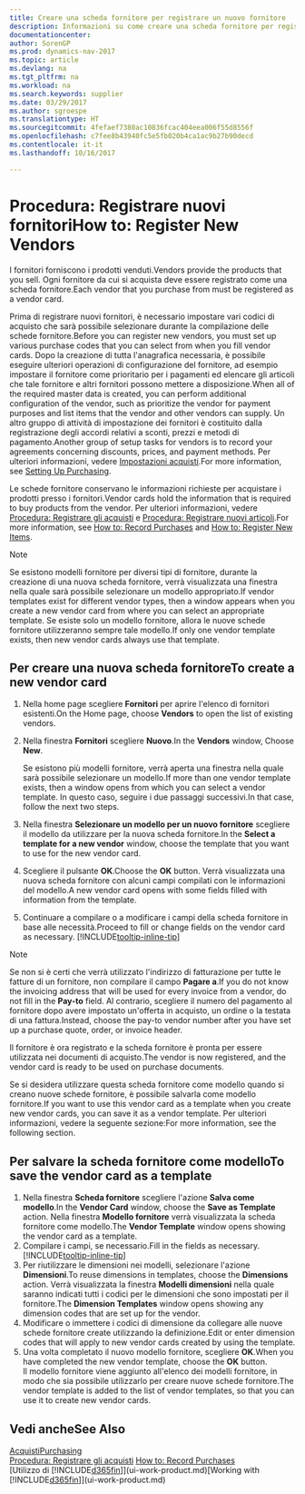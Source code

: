 ```yaml
---
title: Creare una scheda fornitore per registrare un nuovo fornitore
description: Informazioni su come creare una scheda fornitore per registrare un nuovo fornitore.
documentationcenter: 
author: SorenGP
ms.prod: dynamics-nav-2017
ms.topic: article
ms.devlang: na
ms.tgt_pltfrm: na
ms.workload: na
ms.search.keywords: supplier
ms.date: 03/29/2017
ms.author: sgroespe
ms.translationtype: HT
ms.sourcegitcommit: 4fefaef7380ac10836fcac404eea006f55d8556f
ms.openlocfilehash: c7fee8b43940fc5e5fb020b4ca1ac9b27b90decd
ms.contentlocale: it-it
ms.lasthandoff: 10/16/2017

---
```

# <a name="how-to-register-new-vendors"></a><span data-ttu-id="1e5c9-103">Procedura: Registrare nuovi fornitori</span><span class="sxs-lookup"><span data-stu-id="1e5c9-103">How to: Register New Vendors</span></span>
<span data-ttu-id="1e5c9-104">I fornitori forniscono i prodotti venduti.</span><span class="sxs-lookup"><span data-stu-id="1e5c9-104">Vendors provide the products that you sell.</span></span> <span data-ttu-id="1e5c9-105">Ogni fornitore da cui si acquista deve essere registrato come una scheda fornitore.</span><span class="sxs-lookup"><span data-stu-id="1e5c9-105">Each vendor that you purchase from must be registered as a vendor card.</span></span>

<span data-ttu-id="1e5c9-106">Prima di registrare nuovi fornitori, è necessario impostare vari codici di acquisto che sarà possibile selezionare durante la compilazione delle schede fornitore.</span><span class="sxs-lookup"><span data-stu-id="1e5c9-106">Before you can register new vendors, you must set up various purchase codes that you can select from when you fill vendor cards.</span></span> <span data-ttu-id="1e5c9-107">Dopo la creazione di tutta l'anagrafica necessaria, è possibile eseguire ulteriori operazioni di configurazione del fornitore, ad esempio impostare il fornitore come prioritario per i pagamenti ed elencare gli articoli che tale fornitore e altri fornitori possono mettere a disposizione.</span><span class="sxs-lookup"><span data-stu-id="1e5c9-107">When all of the required master data is created, you can perform additional configuration of the vendor, such as prioritize the vendor for payment purposes and list items that the vendor and other vendors can supply.</span></span> <span data-ttu-id="1e5c9-108">Un altro gruppo di attività di impostazione dei fornitori è costituito dalla registrazione degli accordi relativi a sconti, prezzi e metodi di pagamento.</span><span class="sxs-lookup"><span data-stu-id="1e5c9-108">Another group of setup tasks for vendors is to record your agreements concerning discounts, prices, and payment methods.</span></span> <span data-ttu-id="1e5c9-109">Per ulteriori informazioni, vedere [Impostazioni acquisti](purchasing-setup-purchasing.md).</span><span class="sxs-lookup"><span data-stu-id="1e5c9-109">For more information, see [Setting Up Purchasing](purchasing-setup-purchasing.md).</span></span>

<span data-ttu-id="1e5c9-110">Le schede fornitore conservano le informazioni richieste per acquistare i prodotti presso i fornitori.</span><span class="sxs-lookup"><span data-stu-id="1e5c9-110">Vendor cards hold the information that is required to buy products from the vendor.</span></span> <span data-ttu-id="1e5c9-111">Per ulteriori informazioni, vedere [Procedura: Registrare gli acquisti](purchasing-how-record-purchases.md) e [Procedura: Registrare nuovi articoli](inventory-how-register-new-items.md).</span><span class="sxs-lookup"><span data-stu-id="1e5c9-111">For more information, see [How to: Record Purchases](purchasing-how-record-purchases.md) and [How to: Register New Items](inventory-how-register-new-items.md).</span></span>

> [!NOTE]  
>   <span data-ttu-id="1e5c9-112">Se esistono modelli fornitore per diversi tipi di fornitore, durante la creazione di una nuova scheda fornitore, verrà visualizzata una finestra nella quale sarà possibile selezionare un modello appropriato.</span><span class="sxs-lookup"><span data-stu-id="1e5c9-112">If vendor templates exist for different vendor types, then a window appears when you create a new vendor card from where you can select an appropriate template.</span></span> <span data-ttu-id="1e5c9-113">Se esiste solo un modello fornitore, allora le nuove schede fornitore utilizzeranno sempre tale modello.</span><span class="sxs-lookup"><span data-stu-id="1e5c9-113">If only one vendor template exists, then new vendor cards always use that template.</span></span>

## <a name="to-create-a-new-vendor-card"></a><span data-ttu-id="1e5c9-114">Per creare una nuova scheda fornitore</span><span class="sxs-lookup"><span data-stu-id="1e5c9-114">To create a new vendor card</span></span>
1. <span data-ttu-id="1e5c9-115">Nella home page scegliere **Fornitori** per aprire l'elenco di fornitori esistenti.</span><span class="sxs-lookup"><span data-stu-id="1e5c9-115">On the Home page, choose **Vendors** to open the list of existing vendors.</span></span>  
2. <span data-ttu-id="1e5c9-116">Nella finestra **Fornitori** scegliere **Nuovo**.</span><span class="sxs-lookup"><span data-stu-id="1e5c9-116">In the **Vendors** window, Choose **New**.</span></span>

    <span data-ttu-id="1e5c9-117">Se esistono più modelli fornitore, verrà aperta una finestra nella quale sarà possibile selezionare un modello.</span><span class="sxs-lookup"><span data-stu-id="1e5c9-117">If more than one vendor template exists, then a window opens from which you can select a vendor template.</span></span> <span data-ttu-id="1e5c9-118">In questo caso, seguire i due passaggi successivi.</span><span class="sxs-lookup"><span data-stu-id="1e5c9-118">In that case, follow the next two steps.</span></span>
3. <span data-ttu-id="1e5c9-119">Nella finestra **Selezionare un modello per un nuovo fornitore** scegliere il modello da utilizzare per la nuova scheda fornitore.</span><span class="sxs-lookup"><span data-stu-id="1e5c9-119">In the **Select a template for a new vendor** window, choose the template that you want to use for the new vendor card.</span></span>
4. <span data-ttu-id="1e5c9-120">Scegliere il pulsante **OK**.</span><span class="sxs-lookup"><span data-stu-id="1e5c9-120">Choose the **OK** button.</span></span> <span data-ttu-id="1e5c9-121">Verrà visualizzata una nuova scheda fornitore con alcuni campi compilati con le informazioni del modello.</span><span class="sxs-lookup"><span data-stu-id="1e5c9-121">A new vendor card opens with some fields filled with information from the template.</span></span>
5. <span data-ttu-id="1e5c9-122">Continuare a compilare o a modificare i campi della scheda fornitore in base alle necessità.</span><span class="sxs-lookup"><span data-stu-id="1e5c9-122">Proceed to fill or change fields on the vendor card as necessary.</span></span> [!INCLUDE[tooltip-inline-tip](includes/tooltip-inline-tip_md.md)]

> [!NOTE]  
>   <span data-ttu-id="1e5c9-123">Se non si è certi che verrà utilizzato l'indirizzo di fatturazione per tutte le fatture di un fornitore, non compilare il campo **Pagare a**.</span><span class="sxs-lookup"><span data-stu-id="1e5c9-123">If you do not know the invoicing address that will be used for every invoice from a vendor, do not fill in the **Pay-to** field.</span></span> <span data-ttu-id="1e5c9-124">Al contrario, scegliere il numero del pagamento al fornitore dopo avere impostato un'offerta in acquisto, un ordine o la testata di una fattura.</span><span class="sxs-lookup"><span data-stu-id="1e5c9-124">Instead, choose the pay-to vendor number after you have set up a purchase quote, order, or invoice header.</span></span>

<span data-ttu-id="1e5c9-125">Il fornitore è ora registrato e la scheda fornitore è pronta per essere utilizzata nei documenti di acquisto.</span><span class="sxs-lookup"><span data-stu-id="1e5c9-125">The vendor is now registered, and the vendor card is ready to be used on purchase documents.</span></span>

<span data-ttu-id="1e5c9-126">Se si desidera utilizzare questa scheda fornitore come modello quando si creano nuove schede fornitore, è possibile salvarla come modello fornitore.</span><span class="sxs-lookup"><span data-stu-id="1e5c9-126">If you want to use this vendor card as a template when you create new vendor cards, you can save it as a vendor template.</span></span> <span data-ttu-id="1e5c9-127">Per ulteriori informazioni, vedere la seguente sezione:</span><span class="sxs-lookup"><span data-stu-id="1e5c9-127">For more information, see the following section.</span></span>

## <a name="to-save-the-vendor-card-as-a-template"></a><span data-ttu-id="1e5c9-128">Per salvare la scheda fornitore come modello</span><span class="sxs-lookup"><span data-stu-id="1e5c9-128">To save the vendor card as a template</span></span>
1. <span data-ttu-id="1e5c9-129">Nella finestra **Scheda fornitore** scegliere l'azione **Salva come modello**.</span><span class="sxs-lookup"><span data-stu-id="1e5c9-129">In the **Vendor Card** window, choose the **Save as Template** action.</span></span> <span data-ttu-id="1e5c9-130">Nella finestra **Modello fornitore** verrà visualizzata la scheda fornitore come modello.</span><span class="sxs-lookup"><span data-stu-id="1e5c9-130">The **Vendor Template** window opens showing the vendor card as a template.</span></span>
2. <span data-ttu-id="1e5c9-131">Compilare i campi, se necessario.</span><span class="sxs-lookup"><span data-stu-id="1e5c9-131">Fill in the fields as necessary.</span></span> [!INCLUDE[tooltip-inline-tip](includes/tooltip-inline-tip_md.md)]
3. <span data-ttu-id="1e5c9-132">Per riutilizzare le dimensioni nei modelli, selezionare l'azione **Dimensioni**.</span><span class="sxs-lookup"><span data-stu-id="1e5c9-132">To reuse dimensions in templates, choose the **Dimensions** action.</span></span> <span data-ttu-id="1e5c9-133">Verrà visualizzata la finestra **Modelli dimensioni** nella quale saranno indicati tutti i codici per le dimensioni che sono impostati per il fornitore.</span><span class="sxs-lookup"><span data-stu-id="1e5c9-133">The **Dimension Templates** window opens showing any dimension codes that are set up for the vendor.</span></span>
4. <span data-ttu-id="1e5c9-134">Modificare o immettere i codici di dimensione da collegare alle nuove schede fornitore create utilizzando la definizione.</span><span class="sxs-lookup"><span data-stu-id="1e5c9-134">Edit or enter dimension codes that will apply to new vendor cards created by using the template.</span></span>
5. <span data-ttu-id="1e5c9-135">Una volta completato il nuovo modello fornitore, scegliere **OK**.</span><span class="sxs-lookup"><span data-stu-id="1e5c9-135">When you have completed the new vendor template, choose the **OK** button.</span></span>  
   <span data-ttu-id="1e5c9-136">Il modello fornitore viene aggiunto all'elenco dei modelli fornitore, in modo che sia possibile utilizzarlo per creare nuove schede fornitore.</span><span class="sxs-lookup"><span data-stu-id="1e5c9-136">The vendor template is added to the list of vendor templates, so that you can use it to create new vendor cards.</span></span>

## <a name="see-also"></a><span data-ttu-id="1e5c9-137">Vedi anche</span><span class="sxs-lookup"><span data-stu-id="1e5c9-137">See Also</span></span>
[<span data-ttu-id="1e5c9-138">Acquisti</span><span class="sxs-lookup"><span data-stu-id="1e5c9-138">Purchasing</span></span>](purchasing-manage-purchasing.md)  
<span data-ttu-id="1e5c9-139">[Procedura: Registrare gli acquisti](purchasing-how-record-purchases.md) </span><span class="sxs-lookup"><span data-stu-id="1e5c9-139">[How to: Record Purchases](purchasing-how-record-purchases.md) </span></span>  
<span data-ttu-id="1e5c9-140">[Utilizzo di [!INCLUDE[d365fin](includes/d365fin_md.md)]](ui-work-product.md)</span><span class="sxs-lookup"><span data-stu-id="1e5c9-140">[Working with [!INCLUDE[d365fin](includes/d365fin_md.md)]](ui-work-product.md)</span></span>  

